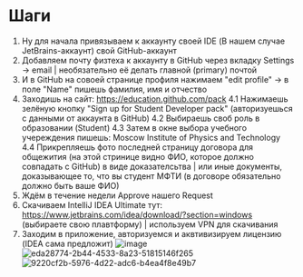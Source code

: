 # Шаги

1. Ну для начала привязываем к аккаунту своей IDE (В нашем случае JetBrains-аккаунт) свой GitHub-аккаунт
2. Добавляем почту физтеха к аккаунту в GitHub через вкладку Settings -> email | необязательно её делать главной (primary) почтой
3. И в GitHub на совоей странице профиля нажимаем "edit profile" -> в поле "Name" пишешь фамилия, имя и отчество
4. Заходишь на сайт: https://education.github.com/pack
  4.1 Нажимаешь зелёную кнопку "Sign up for Student Developer pack" (авторизуешься с данными от аккаунта в GitHub)
  4.2 Выбираешь своб роль в образовании (Student)
  4.3 Затем в окне выбора учебного учереждения пишешь: Moscow Institute of Physics and Technology 
  4.4 Прикрепляешь фото последней страницу договора для общежития (на этой стринице видно ФИО, которое должно совпадать с GitHub) в виде доказателсьтва | или иные документы,
   доказывающее то, что вы студент МФТИ (в договоре обязательно должно быть ваше ФИО)
5. Ждём в течение недели Approve нашего Request
6. Скачиваем IntelliJ IDEA Ultimate тут: https://www.jetbrains.com/idea/download/?section=windows (выбираете свою плавтформу) | используем VPN для скачивания
7. Заходим в приложение, авторизуемся и аквтивизируем лицензию (IDEA сама предложит)
   ![image](https://github.com/user-attachments/assets/960bbef3-bc95-4a87-b056-6e04efc412fc)
   ![eda28774-2b44-4533-8a23-51815146f265](https://github.com/user-attachments/assets/a18f4e4b-1ac2-4c0c-9386-6a0a97f05f15)
   ![9220cf2b-5976-4d22-adc6-b4ea4f8e49b7](https://github.com/user-attachments/assets/a5453a99-2ec4-49ec-b550-e4a365488d99)

